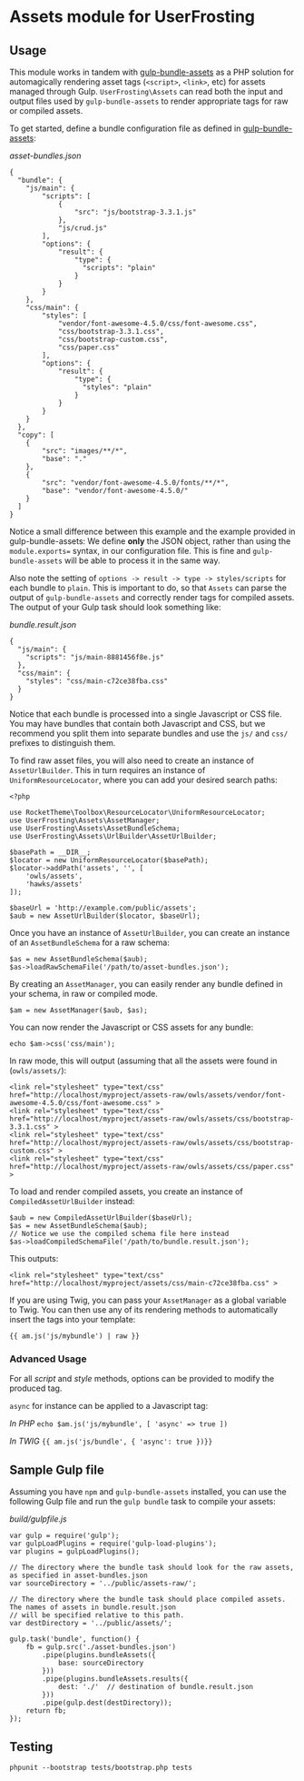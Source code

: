 # Assets module for UserFrosting

## Usage

This module works in tandem with [gulp-bundle-assets](https://github.com/dowjones/gulp-bundle-assets) as a PHP solution for automagically rendering asset tags (`<script>`, `<link>`, etc) for assets managed through Gulp.  `UserFrosting\Assets` can read both the input and output files used by `gulp-bundle-assets` to render appropriate tags for raw or compiled assets.

To get started, define a bundle configuration file as defined in [gulp-bundle-assets](https://github.com/dowjones/gulp-bundle-assets#basic-usage):


*asset-bundles.json*

```
{
  "bundle": {
    "js/main": {
        "scripts": [
            {
                "src": "js/bootstrap-3.3.1.js"
            },
            "js/crud.js"
        ],
        "options": {
            "result": {
                "type": {
                  "scripts": "plain"
                }
            }
        }
    },
    "css/main": {
        "styles": [
            "vendor/font-awesome-4.5.0/css/font-awesome.css",
            "css/bootstrap-3.3.1.css",
            "css/bootstrap-custom.css",
            "css/paper.css"
        ],
        "options": {
            "result": {
                "type": {
                  "styles": "plain"
                }
            }
        }
    }
  },
  "copy": [
    {
        "src": "images/**/*",
        "base": "."
    },
    {
        "src": "vendor/font-awesome-4.5.0/fonts/**/*",
        "base": "vendor/font-awesome-4.5.0/"
    }
  ]
}
```

Notice a small difference between this example and the example provided in gulp-bundle-assets: We define **only** the JSON object, rather than using the `module.exports=` syntax, in our configuration file.  This is fine and `gulp-bundle-assets` will be able to process it in the same way.

Also note the setting of `options -> result -> type -> styles/scripts` for each bundle to `plain`.  This is important to do, so that `Assets` can parse the output of `gulp-bundle-assets` and correctly render tags for compiled assets.  The output of your Gulp task should look something like:

*bundle.result.json*

```
{
  "js/main": {
    "scripts": "js/main-8881456f8e.js"
  },
  "css/main": {
    "styles": "css/main-c72ce38fba.css"
  }
}
```

Notice that each bundle is processed into a single Javascript or CSS file.  You may have bundles that contain both Javascript and CSS, but we recommend you split them into separate bundles and use the `js/` and `css/` prefixes to distinguish them.

To find raw asset files, you will also need to create an instance of `AssetUrlBuilder`.  This in turn requires an instance of `UniformResourceLocator`, where you can add your desired search paths:

```
<?php

use RocketTheme\Toolbox\ResourceLocator\UniformResourceLocator;
use UserFrosting\Assets\AssetManager;
use UserFrosting\Assets\AssetBundleSchema;
use UserFrosting\Assets\UrlBuilder\AssetUrlBuilder;

$basePath = __DIR__;
$locator = new UniformResourceLocator($basePath);
$locator->addPath('assets', '', [
    'owls/assets',
    'hawks/assets'
]);

$baseUrl = 'http://example.com/public/assets';
$aub = new AssetUrlBuilder($locator, $baseUrl);
```

Once you have an instance of `AssetUrlBuilder`, you can create an instance of an `AssetBundleSchema` for a raw schema:

```
$as = new AssetBundleSchema($aub);
$as->loadRawSchemaFile('/path/to/asset-bundles.json');
```

By creating an `AssetManager`, you can easily render any bundle defined in your schema, in raw or compiled mode.

```
$am = new AssetManager($aub, $as);
```

You can now render the Javascript or CSS assets for any bundle:

`echo $am->css('css/main');`

In raw mode, this will output (assuming that all the assets were found in (`owls/assets/`):

```
<link rel="stylesheet" type="text/css" href="http://localhost/myproject/assets-raw/owls/assets/vendor/font-awesome-4.5.0/css/font-awesome.css" >
<link rel="stylesheet" type="text/css" href="http://localhost/myproject/assets-raw/owls/assets/css/bootstrap-3.3.1.css" >
<link rel="stylesheet" type="text/css" href="http://localhost/myproject/assets-raw/owls/assets/css/bootstrap-custom.css" >
<link rel="stylesheet" type="text/css" href="http://localhost/myproject/assets-raw/owls/assets/css/paper.css" >   
```

To load and render compiled assets, you create an instance of `CompiledAssetUrlBuilder` instead:

```
$aub = new CompiledAssetUrlBuilder($baseUrl);
$as = new AssetBundleSchema($aub);
// Notice we use the compiled schema file here instead
$as->loadCompiledSchemaFile('/path/to/bundle.result.json');
```

This outputs:

```
<link rel="stylesheet" type="text/css" href="http://localhost/myproject/assets/css/main-c72ce38fba.css" >
```

If you are using Twig, you can pass your `AssetManager` as a global variable to Twig.  You can then use any of its rendering methods to automatically insert the tags into your template:

`{{ am.js('js/mybundle') | raw }}`

### Advanced Usage

For all *script* and *style* methods, options can be provided to modify the produced tag.

`async` for instance can be applied to a Javascript tag:

_In PHP_
`echo $am.js('js/mybundle', [ 'async' => true ])`

_In TWIG_
`{{ am.js('js/bundle', { 'async': true })}}`

## Sample Gulp file

Assuming you have `npm` and `gulp-bundle-assets` installed, you can use the following Gulp file and run the `gulp bundle` task to compile your assets:

*build/gulpfile.js*

```
var gulp = require('gulp');
var gulpLoadPlugins = require('gulp-load-plugins');
var plugins = gulpLoadPlugins();

// The directory where the bundle task should look for the raw assets, as specified in asset-bundles.json
var sourceDirectory = '../public/assets-raw/';

// The directory where the bundle task should place compiled assets.  The names of assets in bundle.result.json
// will be specified relative to this path.
var destDirectory = '../public/assets/';

gulp.task('bundle', function() {
    fb = gulp.src('./asset-bundles.json')
        .pipe(plugins.bundleAssets({
            base: sourceDirectory
        }))
        .pipe(plugins.bundleAssets.results({
            dest: './'  // destination of bundle.result.json
        })) 
        .pipe(gulp.dest(destDirectory));
    return fb;
});
```

## Testing

```
phpunit --bootstrap tests/bootstrap.php tests
```
